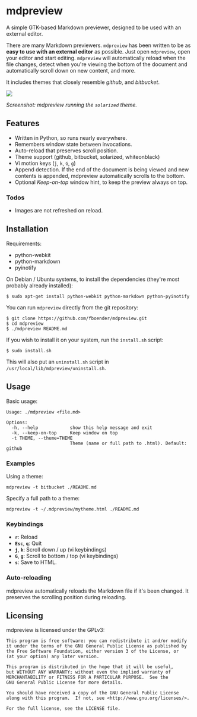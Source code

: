 mdpreview
=========

A simple GTK-based Markdown previewer, designed to be used with an external
editor.

There are many Markdown previewers. `mdpreview` has been written to be as **easy
to use with an external editor** as possible. Just open `mdpreview`, open your
editor and start editing. `mdpreview` will automatically reload when the file
changes, detect when you're viewing the bottom of the document and
automatically scroll down on new content, and more.

It includes themes that closely resemble *github*, and *bitbucket*. 

![](https://raw.githubusercontent.com/fboender/mdpreview/master/mdpreview.png)

*Screenshot: mdpreview running the `solarized` theme.*

Features
--------

* Written in Python, so runs nearly everywhere.
* Remembers window state between invocations.
* Auto-reload that preserves scroll position.
* Theme support (github, bitbucket, solarized, whiteonblack)
* Vi motion keys (`j`, `k`, `G`, `g`)
* Append detection. If the end of the document is being viewed and new contents
  is appended, mdpreview automatically scrolls to the bottom.
* Optional *Keep-on-top* window hint, to keep the preview always on top.

### Todos

* Images are not refreshed on reload.


Installation
------------

Requirements:

* python-webkit
* python-markdown
* pyinotify


On Debian / Ubuntu systems, to install the dependencies (they're most probably
already installed):

    $ sudo apt-get install python-webkit python-markdown python-pyinotify

You can run `mdpreview` directly from the git repository:

    $ git clone https://github.com/fboender/mdpreview.git
    $ cd mdpreview
    $ ./mdpreview README.md

If you wish to install it on your system, run the `install.sh` script:

    $ sudo install.sh

This will also put an `uninstall.sh` script in `/usr/local/lib/mdpreview/uninstall.sh`.

Usage
-----

Basic usage:

    Usage: ./mdpreview <file.md>

    Options:
      -h, --help            show this help message and exit
      -k, --keep-on-top     Keep window on top
      -t THEME, --theme=THEME
                            Theme (name or full path to .html). Default: github

### Examples

Using a theme:

    mdpreview -t bitbucket ./README.md

Specify a full path to a theme:

    mdpreview -t ~/.mdpreview/mytheme.html ./README.md

### Keybindings

* **`r`**: Reload
* **`Esc`**, **`q`**: Quit
* **`j`**, **`k`**: Scroll down / up (vi keybindings)
* **`G`**, **`g`**: Scroll to bottom / top (vi keybindings)
* **`s`**: Save to HTML.

### Auto-reloading

mdpreview automatically reloads the Markdown file if it's been changed. It
preserves the scrolling position during reloading.

Licensing
---------

mdpreview is licensed under the GPLv3:

    This program is free software: you can redistribute it and/or modify
    it under the terms of the GNU General Public License as published by
    the Free Software Foundation, either version 3 of the License, or
    (at your option) any later version.

    This program is distributed in the hope that it will be useful,
    but WITHOUT ANY WARRANTY; without even the implied warranty of
    MERCHANTABILITY or FITNESS FOR A PARTICULAR PURPOSE.  See the
    GNU General Public License for more details.

    You should have received a copy of the GNU General Public License
    along with this program.  If not, see <http://www.gnu.org/licenses/>.

    For the full license, see the LICENSE file.

